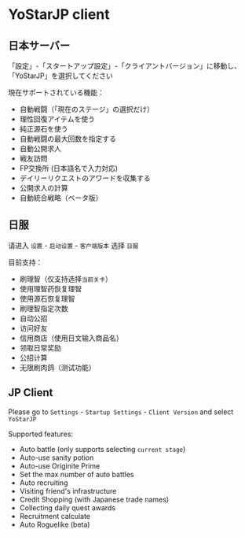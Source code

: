 # YoStarJP client

## 日本サーバー

「設定」-「スタートアップ設定」-「クライアントバージョン」に移動し、「YoStarJP」を選択してください

現在サポートされている機能：

- 自動戦闘（「現在のステージ」の選択だけ）
- 理性回復アイテムを使う
- 純正源石を使う
- 自動戦闘の最大回数を指定する
- 自動公開求人
- 戦友訪問
- FP交換所 (日本語名で入力対応)
- デイリーリクエストのアワードを収集する
- 公開求人の計算
- 自動統合戦略（ベータ版）

## 日服

请进入 `设置` - `启动设置` - `客户端版本` 选择 `日服`

目前支持：  

- 刷理智（仅支持选择`当前关卡`）
- 使用理智药恢复理智
- 使用源石恢复理智
- 刷理智指定次数
- 自动公招
- 访问好友
- 信用商店（使用日文输入商品名）
- 领取日常奖励
- 公招计算
- 无限刷肉鸽（测试功能）

## JP Client

Please go to `Settings` - `Startup Settings` - `Client Version` and select `YoStarJP`

Supported features:  

- Auto battle (only supports selecting `current stage`)
- Auto-use sanity potion
- Auto-use Originite Prime
- Set the max number of auto battles
- Auto recruiting
- Visiting friend's infrastructure
- Credit Shopping (with Japanese trade names)
- Collecting daily quest awards
- Recruitment calculate
- Auto Roguelike (beta)
